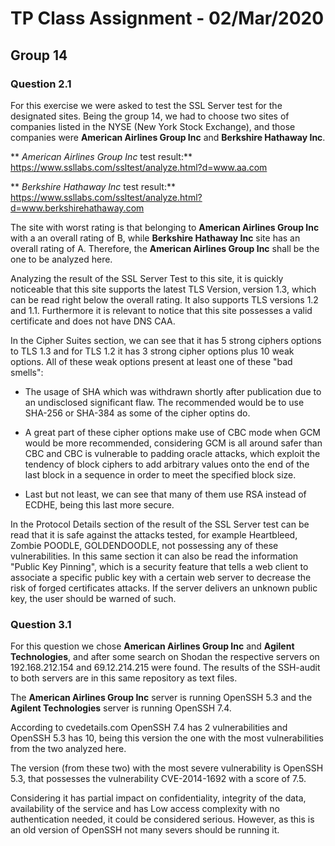 # TP Class Assignment - 02/Mar/2020

## Group 14

### Question 2.1

For this exercise we were asked to test the SSL Server test for the designated sites. Being the group 14, we had to choose two sites of companies listed in the NYSE (New York Stock Exchange), and those companies were **American Airlines Group Inc** and **Berkshire Hathaway Inc**.

** *American Airlines Group Inc* test result:** https://www.ssllabs.com/ssltest/analyze.html?d=www.aa.com

** *Berkshire Hathaway Inc* test result:** https://www.ssllabs.com/ssltest/analyze.html?d=www.berkshirehathaway.com

The site with worst rating is that belonging to **American Airlines Group Inc** with a an overall rating of B, while **Berkshire Hathaway Inc** site has an overall rating of A.
Therefore, the **American Airlines Group Inc** shall be the one to be analyzed here.

Analyzing the result of the SSL Server Test to this site, it is quickly noticeable that this site supports the latest TLS Version, version 1.3, which can be read right below the overall rating. It also supports TLS versions 1.2 and 1.1. Furthermore it is relevant to notice that this site possesses a valid certificate and does not have DNS CAA.

In the Cipher Suites section, we can see that it has 5 strong ciphers options to TLS 1.3 and for TLS 1.2 it has 3 strong cipher options plus 10 weak options. All of these weak options present at least one of these "bad smells":

  * The usage of SHA which was withdrawn shortly after publication due to an undisclosed significant flaw. The recommended would be to use SHA-256 or SHA-384 as some of the cipher optins do.

  * A great part of these cipher options make use of CBC mode when GCM would be more recommended, considering GCM is all around safer than CBC and CBC is vulnerable to padding oracle attacks, which exploit the tendency of block ciphers to add arbitrary values onto the end of the last block in a sequence in order to meet the specified block size.

  * Last but not least, we can see that many of them use RSA instead of ECDHE, being this last more secure.

  In the Protocol Details section of the result of the SSL Server test can be read that it is safe against the attacks tested, for example Heartbleed, Zombie POODLE, GOLDENDOODLE, not possessing any of these vulnerabilities.
  In this same section it can also be read the information "Public Key Pinning", which is a security feature that tells a web client to associate a specific public key with a certain web server to decrease the risk of forged certificates attacks. If the server delivers an unknown public key, the user should be warned of such.


### Question 3.1

For this question we chose **American Airlines Group Inc** and **Agilent Technologies**, and after some search on Shodan the respective servers on 192.168.212.154 and 69.12.214.215 were found. The results of the SSH-audit to both servers are in this same repository as text files.

The **American Airlines Group Inc** server is running OpenSSH 5.3 and the **Agilent Technologies** server is running OpenSSH 7.4.

According to cvedetails.com OpenSSH 7.4 has 2 vulnerabilities and OpenSSH 5.3 has 10, being this version the one with the most vulnerabilities from the two analyzed here.

The version (from these two) with the most severe vulnerability is OpenSSH 5.3, that possesses the vulnerability CVE-2014-1692 with a score of 7.5.

Considering it has partial impact on confidentiality, integrity of the data, availability of the service and has Low access complexity with no authentication needed, it could be considered serious. However, as this is an old version of OpenSSH not many severs should be running it.
